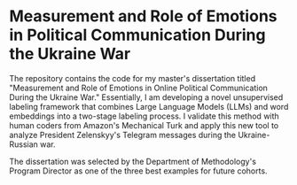 # Measurement and Role of Emotions in Political Communication During the Ukraine War
The repository contains the code for my master's dissertation titled "Measurement and Role of Emotions in Online Political Communication During the Ukraine War." Essentially, I am developing a novel unsupervised labeling framework that combines Large Language Models (LLMs) and word embeddings into a two-stage labeling process. I validate this method with human coders from Amazon's Mechanical Turk and apply this new tool to analyze President Zelenskyy's Telegram messages during the Ukraine-Russian war.

The dissertation was selected by the Department of Methodology's Program Director as one of the three best examples for future cohorts.
